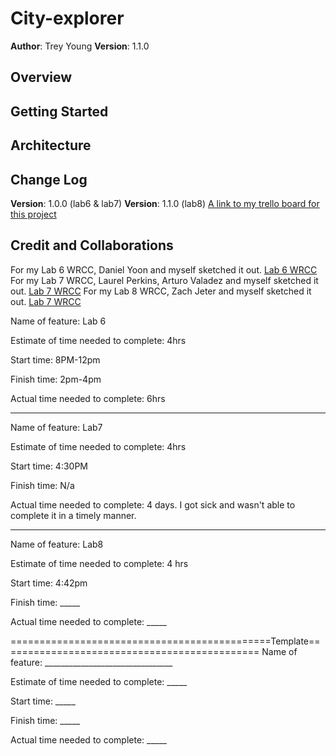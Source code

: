 # City-explorer

**Author**: Trey Young
**Version**: 1.1.0

## Overview
<!-- Provide a high level overview of what this application is and why you are building it, beyond the fact that it's an assignment for this class. (i.e. What's your problem domain?) -->

## Getting Started
<!-- What are the steps that a user must take in order to build this app on their own machine and get it running? -->

## Architecture
<!-- Provide a detailed description of the application design. What technologies (languages, libraries, etc) you're using, and any other relevant design information. -->

## Change Log
<!-- Use this area to document the iterative changes made to your application as each feature is successfully implemented. Use time stamps. Here's an example:

01-01-2001 4:59pm - Application now has a fully-functional express server, with a GET route for the location resource. -->

**Version**: 1.0.0 (lab6 & lab7)
**Version**: 1.1.0 (lab8)
[A link to my trello board for this project](https://trello.com/b/gC2nK98c/module-2-city-explorer)
## Credit and Collaborations
<!-- Give credit (and a link) to other people or resources that helped you build this application. -->
For my Lab 6 WRCC, Daniel Yoon and myself sketched it out. 
[Lab 6 WRCC](https://docs.google.com/drawings/d/1Tkxp3Tv0wyyU8MDvq5erv-_a8AJENkYlkxesk4n3XBg/edit)
For my Lab 7 WRCC, Laurel Perkins, Arturo Valadez and myself sketched it out. 
[Lab 7 WRCC](https://docs.google.com/drawings/d/1hTCB9uyRBhU90Edg4LKK2CSb-1urZN1S1_HH6GuVr2s/edit)
For my Lab 8 WRCC, Zach Jeter and myself sketched it out. 
[Lab 7 WRCC](https://docs.google.com/drawings/d/1L3DVBUK16m5qSKSUEWH7KMqYzLUhXkWADK2697t3jeA/edit)


Name of feature: Lab 6

Estimate of time needed to complete: 4hrs

Start time: 8PM-12pm

Finish time: 2pm-4pm

Actual time needed to complete: 6hrs

------------------------------------------------------------------------------------------

Name of feature: Lab7

Estimate of time needed to complete: 4hrs

Start time: 4:30PM

Finish time: N/a

Actual time needed to complete: 4 days. I got sick and wasn't able to complete it in a timely manner.

------------------------------------------------------------------------------------------

Name of feature: Lab8

Estimate of time needed to complete: 4 hrs

Start time: 4:42pm

Finish time: _____

Actual time needed to complete: _____


=============================================Template=============================================
Name of feature: ________________________________

Estimate of time needed to complete: _____

Start time: _____

Finish time: _____

Actual time needed to complete: _____
